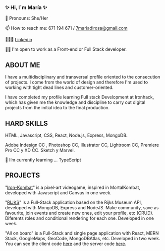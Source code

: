 ### ✨ Hi, I´m María ✨
 💖 Pronouns: She/Her

 📫 How to reach me: 671 194 671 / 7mariadlrosa@gmail.com  
 
 👩🏼‍💻 [Linkedin](https://www.linkedin.com/in/mar%C3%ADa-fern%C3%A1ndez-de-la-rosa-0383a3121/?locale=en_US)
 
 💪🏻 I'm open to work as a Front-end or Full Stack developer. 


## ABOUT ME

I have a multidisciplinary and transversal profile oriented to the consecution of projects. I come from the world of design and therefore I'm used to working with tight dead lines and customer-oriented.

I have completed my profile learning Full stack Development at Ironhack, which has given me the knowledge and discipline to carry out digital projects from the initial idea to the final production.

## HARD SKILLS

HTML, Javascript, CSS, React, Node.js, Express, MongoDB. 

Adobe Indesign CC , Photoshop CC, Illustrator CC, Lightroom CC, Premiere Pro CC y XD CC. Sketch y Marvel. 

 🌱 I’m currently learning ... TypeScript

## PROJECTS

"[Iron-Kombat](https://github.com/7mariadlrosa/IRON-KOMBAT-BIEN)" is a pixel-art videogame, inspired in MortalKombat, developed with Javascript and Canvas in one week.

"[RIJKS](https://github.com/7mariadlrosa/RIJKS-v.2/tree/main/RIJKS-v.2)" is a Full-Stack application based on the Rijks Museum API, developed with MongoDB, Express and NodeJS. Make community, save as favourite, join events and create new ones, edit your profile, etc (CRUD). Diferents roles and conditional rendering for each one. Developed in one week.

"All on board" is a Full-Stack and single page application with React, MERN Stack, GoogleMaps, GeoCode, MongoDBAtlas, etc. Developed in two week. You can see the client code [here](https://github.com/7mariadlrosa/All-on-Board-client) and the server code [here](https://github.com/7mariadlrosa/All-on-Board-server).
